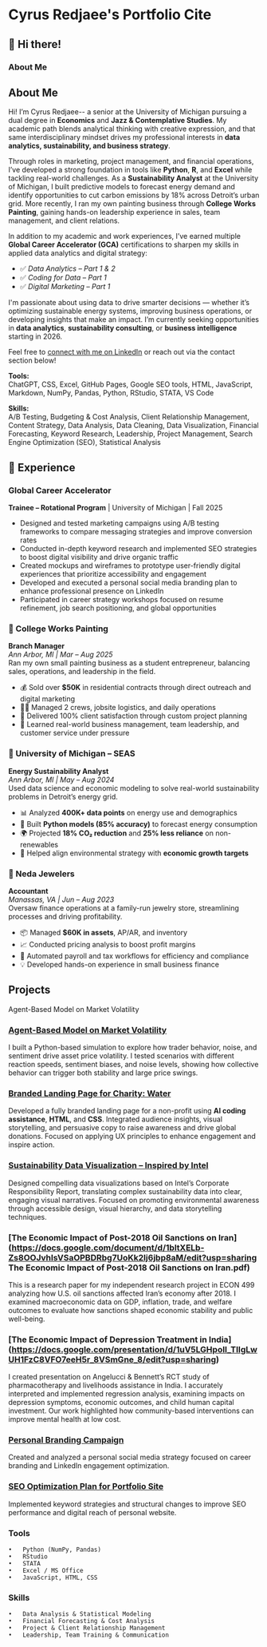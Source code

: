 # Cyrus Redjaee's Portfolio Cite 

## 👋 Hi there!

### About Me

## About Me

Hi! I’m Cyrus Redjaee-- a senior at the University of Michigan pursuing a dual degree in **Economics** and **Jazz & Contemplative Studies**. My academic path blends analytical thinking with creative expression, and that same interdisciplinary mindset drives my professional interests in **data analytics, sustainability, and business strategy**.

Through roles in marketing, project management, and financial operations, I’ve developed a strong foundation in tools like **Python**, **R**, and **Excel** while tackling real-world challenges. As a **Sustainability Analyst** at the University of Michigan, I built predictive models to forecast energy demand and identify opportunities to cut carbon emissions by 18% across Detroit’s urban grid. More recently, I ran my own painting business through **College Works Painting**, gaining hands-on leadership experience in sales, team management, and client relations.

In addition to my academic and work experiences, I’ve earned multiple **Global Career Accelerator (GCA)** certifications to sharpen my skills in applied data analytics and digital strategy:
- ✅ *Data Analytics – Part 1 & 2*
- ✅ *Coding for Data – Part 1*
- ✅ *Digital Marketing – Part 1*

I'm passionate about using data to drive smarter decisions — whether it’s optimizing sustainable energy systems, improving business operations, or developing insights that make an impact. I’m currently seeking opportunities in **data analytics**, **sustainability consulting**, or **business intelligence** starting in 2026.

Feel free to [connect with me on LinkedIn](https://www.linkedin.com/in/cyrus-redjaee-a65053279) or reach out via the contact section below!

**Tools:**  
ChatGPT, CSS, Excel, GitHub Pages, Google SEO tools, HTML, JavaScript, Markdown, NumPy, Pandas, Python, RStudio, STATA, VS Code  

**Skills:**  
A/B Testing, Budgeting & Cost Analysis, Client Relationship Management, Content Strategy, Data Analysis, Data Cleaning, Data Visualization, Financial Forecasting, Keyword Research, Leadership, Project Management, Search Engine Optimization (SEO), Statistical Analysis 

## 💼 Experience

### Global Career Accelerator  
**Trainee – Rotational Program** | University of Michigan | Fall 2025

- Designed and tested marketing campaigns using A/B testing frameworks to compare messaging strategies and improve conversion rates  
- Conducted in-depth keyword research and implemented SEO strategies to boost digital visibility and drive organic traffic  
- Created mockups and wireframes to prototype user-friendly digital experiences that prioritize accessibility and engagement  
- Developed and executed a personal social media branding plan to enhance professional presence on LinkedIn  
- Participated in career strategy workshops focused on resume refinement, job search positioning, and global opportunities


### 🎨 College Works Painting  
**Branch Manager**  
*Ann Arbor, MI | Mar – Aug 2025*  
Ran my own small painting business as a student entrepreneur, balancing sales, operations, and leadership in the field.  
- 💰 Sold over **$50K** in residential contracts through direct outreach and digital marketing  
- 👷‍♂️ Managed 2 crews, jobsite logistics, and daily operations  
- 🤝 Delivered 100% client satisfaction through custom project planning  
- 🧠 Learned real-world business management, team leadership, and customer service under pressure


### 🌱 University of Michigan – SEAS  
**Energy Sustainability Analyst**  
*Ann Arbor, MI | May – Aug 2024*  
Used data science and economic modeling to solve real-world sustainability problems in Detroit’s energy grid.  
- 📊 Analyzed **400K+ data points** on energy use and demographics  
- 🔁 Built **Python models (85% accuracy)** to forecast energy consumption  
- 🌍 Projected **18% CO₂ reduction** and **25% less reliance** on non-renewables  
- 🔎 Helped align environmental strategy with **economic growth targets**


### 💎 Neda Jewelers  
**Accountant**  
*Manassas, VA | Jun – Aug 2023*  
Oversaw finance operations at a family-run jewelry store, streamlining processes and driving profitability.  
- 📦 Managed **$60K in assets**, AP/AR, and inventory  
- 📈 Conducted pricing analysis to boost profit margins  
- 🧾 Automated payroll and tax workflows for efficiency and compliance  
- 💡 Developed hands-on experience in small business finance




## Projects

Agent-Based Model on Market Volatility

### [Agent-Based Model on Market Volatility](https://docs.google.com/presentation/d/1vqErBj4tqCArg9qmmVrnT-lOToKGZXqAxz8pL_VeVZ8/edit?usp=sharing)
I built a Python-based simulation to explore how trader behavior, noise, and sentiment drive asset price volatility. I tested scenarios with different reaction speeds, sentiment biases, and noise levels, showing how collective behavior can trigger both stability and large price swings.

### [Branded Landing Page for Charity: Water](https://credj.github.io/CR-02-charity-water-lp/)  
Developed a fully branded landing page for a non-profit using **AI coding assistance**, **HTML**, and **CSS**. Integrated audience insights, visual storytelling, and persuasive copy to raise awareness and drive global donations. Focused on applying UX principles to enhance engagement and inspire action.

### [Sustainability Data Visualization – Inspired by Intel](https://docs.google.com/presentation/d/1kEi-gVaElNqAhviK-ODjDebLzqtXKW_AQkn8LcacObc/edit?usp=sharing)  
Designed compelling data visualizations based on Intel’s Corporate Responsibility Report, translating complex sustainability data into clear, engaging visual narratives. Focused on promoting environmental awareness through accessible design, visual hierarchy, and data storytelling techniques.

### [The Economic Impact of Post-2018 Oil Sanctions on Iran](https://docs.google.com/document/d/1bltXELb-Zs8OOJvhIsVSaOPBDRbg7UoKk2Ij6jbp8aM/edit?usp=sharing The Economic Impact of Post-2018 Oil Sanctions on Iran.pdf)
This is a research paper for my independent research project in ECON 499 analyzing how U.S. oil sanctions affected Iran’s economy after 2018. 
I examined macroeconomic data on GDP, inflation, trade, and welfare outcomes to evaluate how sanctions shaped economic stability and public well-being.

### [The Economic Impact of Depression Treatment in India] (https://docs.google.com/presentation/d/1uV5LGHpoIl_TIIgLwUH1FzC8VFO7eeH5r_8VSmGne_8/edit?usp=sharing)
I created presentation on Angelucci & Bennett’s RCT study of pharmacotherapy and livelihoods assistance in India. I accurately interpreted and implemented regression analysis, examining impacts on depression symptoms, economic outcomes, and child human capital investment. Our work highlighted how community-based interventions can improve mental health at low cost.

### [Personal Branding Campaign](#)  
Created and analyzed a personal social media strategy focused on career branding and LinkedIn engagement optimization.

### [SEO Optimization Plan for Portfolio Site](#)  
Implemented keyword strategies and structural changes to improve SEO performance and digital reach of personal website.


### Tools

	•	Python (NumPy, Pandas)
	•	RStudio
	•	STATA
	•	Excel / MS Office
	•	JavaScript, HTML, CSS

### Skills

	•	Data Analysis & Statistical Modeling
	•	Financial Forecasting & Cost Analysis
	•	Project & Client Relationship Management
	•	Leadership, Team Training & Communication


